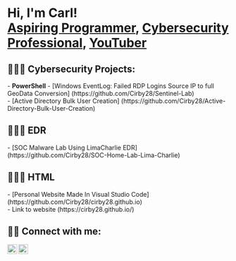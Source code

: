 <h1>Hi, I'm Carl! <br/><a href="https://github.com/Cirby28">Aspiring Programmer</a>, <a href="https://www.linkedin.com/in/carl-lee-irby-jr/">Cybersecurity Professional</a>, <a href="https://www.youtube.com/@cj28972">YouTuber</a></h1>

<h2> 👨🏾‍💼 Cybersecurity Projects:</h2>
- <b>PowerShell</b>
  - [Windows EventLog: Failed RDP Logins Source IP to full GeoData Conversion] (https://github.com/Cirby28/Sentinel-Lab) <br />
  - [Active Directory Bulk User Creation] (https://github.com/Cirby28/Active-Directory-Bulk-User-Creation)<br />
  
<h2> 🕵🏽‍♂️ EDR</h2>
  - [SOC Malware Lab Using LimaCharlie EDR] (https://github.com/Cirby28/SOC-Home-Lab-Lima-Charlie)<br />
 
<h2> 👨🏾‍💻 HTML</h2>
  - [Personal Website Made In Visual Studio Code] (https://github.com/Cirby28/cirby28.github.io)<br />
  - Link to website (https://cirby28.github.io/) <br />

<h2> 🤳🏽 Connect with me:</h2>

[<img align="left" alt="CarlIrby | YouTube" width="22px" src="https://cdn.jsdelivr.net/npm/simple-icons@v3/icons/youtube.svg" />][youtube]
[<img align="left" alt="CarlIrby | LinkedIn" width="22px" src="https://cdn.jsdelivr.net/npm/simple-icons@v3/icons/linkedin.svg" />][linkedin]

[youtube]: https://www.youtube.com/@cj28972
[linkedin]: https://linkedin.com/in/carl-lee-irby-jr

<!--
**Cirby28/Cirby28** is a ✨ _special_ ✨ repository because its `README.md` (this file) appears on your GitHub profile.

Here are some ideas to get you started:

- 🔭 I’m currently working on ...
- 🌱 I’m currently learning ...
- 👯 I’m looking to collaborate on ...
- 🤔 I’m looking for help with ...
- 💬 Ask me about ...
- 📫 How to reach me: ...
- 😄 Pronouns: ...
- ⚡ Fun fact: ...
-->

